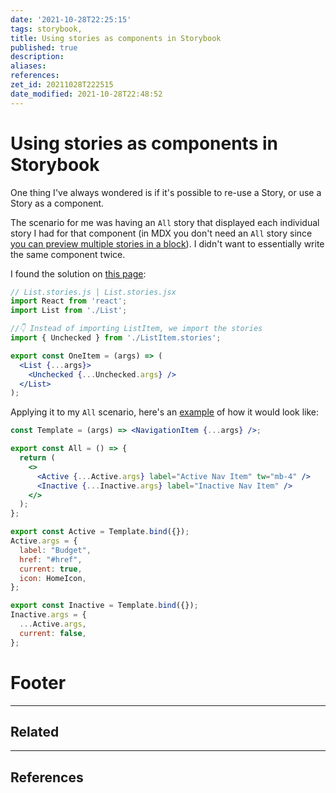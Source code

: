 ```yaml
---
date: '2021-10-28T22:25:15'
tags: storybook,
title: Using stories as components in Storybook
published: true
description:
aliases:
references:
zet_id: 20211028T222515
date_modified: 2021-10-28T22:48:52
---
```


# Using stories as components in Storybook

One thing I've always wondered is if it's possible to re-use a Story, or use a Story as a component.

The scenario for me was having an `All` story that displayed each individual story I had for that component (in MDX you don't need an `All` story since [you can preview multiple stories in a block](https://storybook.js.org/docs/react/writing-docs/mdx#writing-stories)). I didn't want to essentially write the same component twice.

I found the solution on [this page](https://storybook.js.org/docs/react/workflows/stories-for-multiple-components#reusing-subcomponent-stories]):

```jsx
// List.stories.js | List.stories.jsx
import React from 'react';
import List from './List';

//👇 Instead of importing ListItem, we import the stories
import { Unchecked } from './ListItem.stories';

export const OneItem = (args) => (
  <List {...args}>
    <Unchecked {...Unchecked.args} />
  </List>
);
```

Applying it to my `All` scenario, here's an [example](hook://file/51qZopvT7?p=YXRvbXMvTmF2aWdhdGlvbkl0ZW0=&n=NavigationItem%2Estories%2Ejs) of how it would look like:

```jsx
const Template = (args) => <NavigationItem {...args} />;

export const All = () => {
  return (
    <>
      <Active {...Active.args} label="Active Nav Item" tw="mb-4" />
      <Inactive {...Inactive.args} label="Inactive Nav Item" />
    </>
  );
};

export const Active = Template.bind({});
Active.args = {
  label: "Budget",
  href: "#href",
  current: true,
  icon: HomeIcon,
};

export const Inactive = Template.bind({});
Inactive.args = {
  ...Active.args,
  current: false,
};
```

# Footer

---

## Related

---

## References